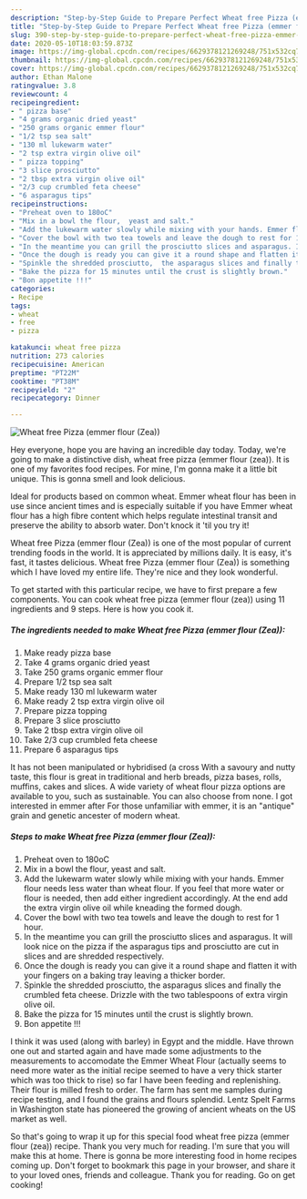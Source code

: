 ```yaml
---
description: "Step-by-Step Guide to Prepare Perfect Wheat free Pizza (emmer flour (Zea))"
title: "Step-by-Step Guide to Prepare Perfect Wheat free Pizza (emmer flour (Zea))"
slug: 390-step-by-step-guide-to-prepare-perfect-wheat-free-pizza-emmer-flour-zea
date: 2020-05-10T18:03:59.873Z
image: https://img-global.cpcdn.com/recipes/6629378121269248/751x532cq70/wheat-free-pizza-emmer-flour-zea-recipe-main-photo.jpg
thumbnail: https://img-global.cpcdn.com/recipes/6629378121269248/751x532cq70/wheat-free-pizza-emmer-flour-zea-recipe-main-photo.jpg
cover: https://img-global.cpcdn.com/recipes/6629378121269248/751x532cq70/wheat-free-pizza-emmer-flour-zea-recipe-main-photo.jpg
author: Ethan Malone
ratingvalue: 3.8
reviewcount: 4
recipeingredient:
- " pizza base"
- "4 grams organic dried yeast"
- "250 grams organic emmer flour"
- "1/2 tsp sea salt"
- "130 ml lukewarm water"
- "2 tsp extra virgin olive oil"
- " pizza topping"
- "3 slice prosciutto"
- "2 tbsp extra virgin olive oil"
- "2/3 cup crumbled feta cheese"
- "6 asparagus tips"
recipeinstructions:
- "Preheat oven to 180oC"
- "Mix in a bowl the flour,  yeast and salt."
- "Add the lukewarm water slowly while mixing with your hands. Emmer flour needs less water than wheat flour. If you feel that more water or flour is needed, then add either ingredient accordingly. At the end add the extra virgin olive oil while kneading the formed dough."
- "Cover the bowl with two tea towels and leave the dough to rest for 1 hour."
- "In the meantime you can grill the prosciutto slices and asparagus. It will look nice on the pizza if the asparagus tips and prosciutto are cut in slices and are shredded respectively."
- "Once the dough is ready you can give it a round shape and flatten it with your fingers on a baking tray leaving a thicker border."
- "Spinkle the shredded prosciutto,  the asparagus slices and finally the crumbled feta cheese. Drizzle with the two tablespoons of extra virgin olive oil."
- "Bake the pizza for 15 minutes until the crust is slightly brown."
- "Bon appetite !!!"
categories:
- Recipe
tags:
- wheat
- free
- pizza

katakunci: wheat free pizza 
nutrition: 273 calories
recipecuisine: American
preptime: "PT22M"
cooktime: "PT38M"
recipeyield: "2"
recipecategory: Dinner

---
```



![Wheat free Pizza (emmer flour (Zea))](https://img-global.cpcdn.com/recipes/6629378121269248/751x532cq70/wheat-free-pizza-emmer-flour-zea-recipe-main-photo.jpg)

Hey everyone, hope you are having an incredible day today. Today, we're going to make a distinctive dish, wheat free pizza (emmer flour (zea)). It is one of my favorites food recipes. For mine, I'm gonna make it a little bit unique. This is gonna smell and look delicious.

Ideal for products based on common wheat. Emmer wheat flour has been in use since ancient times and is especially suitable if you have Emmer wheat flour has a high fibre content which helps regulate intestinal transit and preserve the ability to absorb water. Don&#39;t knock it &#39;til you try it!

Wheat free Pizza (emmer flour (Zea)) is one of the most popular of current trending foods in the world. It is appreciated by millions daily. It is easy, it's fast, it tastes delicious. Wheat free Pizza (emmer flour (Zea)) is something which I have loved my entire life. They're nice and they look wonderful.


To get started with this particular recipe, we have to first prepare a few components. You can cook wheat free pizza (emmer flour (zea)) using 11 ingredients and 9 steps. Here is how you cook it.

<!--inarticleads1-->

##### The ingredients needed to make Wheat free Pizza (emmer flour (Zea)):

1. Make ready  pizza base
1. Take 4 grams organic dried yeast
1. Take 250 grams organic emmer flour
1. Prepare 1/2 tsp sea salt
1. Make ready 130 ml lukewarm water
1. Make ready 2 tsp extra virgin olive oil
1. Prepare  pizza topping
1. Prepare 3 slice prosciutto
1. Take 2 tbsp extra virgin olive oil
1. Take 2/3 cup crumbled feta cheese
1. Prepare 6 asparagus tips


It has not been manipulated or hybridised (a cross With a savoury and nutty taste, this flour is great in traditional and herb breads, pizza bases, rolls, muffins, cakes and slices. A wide variety of wheat flour pizza options are available to you, such as sustainable. You can also choose from none. I got interested in emmer after For those unfamiliar with emmer, it is an &#34;antique&#34; grain and genetic ancester of modern wheat. 

<!--inarticleads2-->

##### Steps to make Wheat free Pizza (emmer flour (Zea)):

1. Preheat oven to 180oC
1. Mix in a bowl the flour,  yeast and salt.
1. Add the lukewarm water slowly while mixing with your hands. Emmer flour needs less water than wheat flour. If you feel that more water or flour is needed, then add either ingredient accordingly. At the end add the extra virgin olive oil while kneading the formed dough.
1. Cover the bowl with two tea towels and leave the dough to rest for 1 hour.
1. In the meantime you can grill the prosciutto slices and asparagus. It will look nice on the pizza if the asparagus tips and prosciutto are cut in slices and are shredded respectively.
1. Once the dough is ready you can give it a round shape and flatten it with your fingers on a baking tray leaving a thicker border.
1. Spinkle the shredded prosciutto,  the asparagus slices and finally the crumbled feta cheese. Drizzle with the two tablespoons of extra virgin olive oil.
1. Bake the pizza for 15 minutes until the crust is slightly brown.
1. Bon appetite !!!


I think it was used (along with barley) in Egypt and the middle. Have thrown one out and started again and have made some adjustments to the measurements to accomodate the Emmer Wheat Flour (actually seems to need more water as the initial recipe seemed to have a very thick starter which was too thick to rise) so far I have been feeding and replenishing. Their flour is milled fresh to order. The farm has sent me samples during recipe testing, and I found the grains and flours splendid. Lentz Spelt Farms in Washington state has pioneered the growing of ancient wheats on the US market as well. 

So that's going to wrap it up for this special food wheat free pizza (emmer flour (zea)) recipe. Thank you very much for reading. I'm sure that you will make this at home. There is gonna be more interesting food in home recipes coming up. Don't forget to bookmark this page in your browser, and share it to your loved ones, friends and colleague. Thank you for reading. Go on get cooking!
